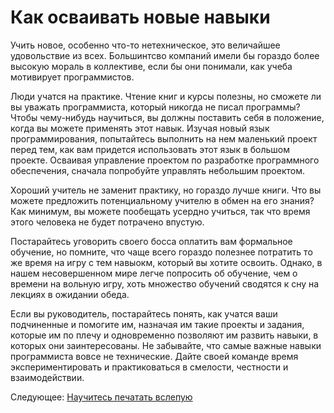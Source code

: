 # Как осваивать новые навыки
[//]: # (Version:1.0.0)
Учить новое, особенно что-то нетехническое, это величайшее удовольствие из всех. Большинтсво компаний имели бы гораздо более высокую мораль в коллективе, если бы они понимали, как учеба мотивирует программистов.

Люди учатся на практике. Чтение книг и курсы полезны, но сможете ли вы уважать программиста, который никогда не писал программы? Чтобы чему-нибудь научиться, вы должны поставить себя в положение, когда вы можете применять этот навык. Изучая новый язык программирования, попытайтесь выполнить на нем маленький проект перед тем, как вам придется использовать этот язык в большом проекте. Осваивая управление проектом по разработке программного обеспечения, сначала попробуйте управлять небольшим проектом.

Хороший учитель не заменит практику, но гораздо лучше книги. Что вы можете предложить потенциальному учителю в обмен на его знания? Как минимум, вы можете пообещать усердно учиться, так что время этого человека не будет потрачено впустую.

Постарайтесь уговорить своего босса оплатить вам формальное обучение, но помните, что чаще всего гораздо полезнее потратить то же время на игру с тем навыокм, который вы хотите освоить. Однако, в нашем несовершенном мире легче попросить об обучение, чем о времени на вольную игру, хоть множество обучений сводятся к сну на лекциях в ожидании обеда. 

Если вы руководитель, постарайтесь понять, как учатся ваши подчиненные и помогите им, назначая им такие проекты и задания, которые им по плечу и одновременно позволяют им развить навыки, в которых они заинтересованы. Не забывайте, что самые важные навыки программиста вовсе не технические. Дайте своей команде время экспериментировать и практиковаться в смелости, честности и взаимодействии.

Следующее: [Научитесь печатать вслепую](07-Learn-to-Type.md)
